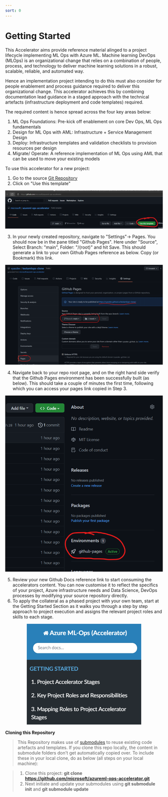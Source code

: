 ```yaml
---
sort: 0
---
```

# Getting Started

This Accelerator aims provide reference material alinged to a project lifecycle implementing ML Ops with Azure ML. Machine learning DevOps (MLOps) is an organizational change that relies on a combination of people, process, and technology to deliver machine learning solutions in a robust, scalable, reliable, and automated way. 

Hence an implementation project intending to do this must also consider for people enablement and process guidance required to deliver this organizational change. This accelerator achieves this by combining documentation lead guidance in a staged approach with the technical artefacts (infrastructure deployment and code templates) required. 

The required content is hence spread across the four key areas below:
1. ML Ops Foundations: Pre-kick off enablement on core Dev Ops, ML Ops fundamentals
2. Design for ML Ops with AML: Infrastructure + Service Management Design
3. Deploy: Infrastructure templates and validation checklists to provision resources per design
4. Migrate/ Operate: A reference implementation of ML Ops using AML that can be used to move your existing models

To use this accelerator for a new project:
1. Go to the source [Git Repository](https://github.com/microsoft/azureml-ops-accelerator) 
2. Click on "Use this template"
<p align ="center"><img src="media/usethistemplate.png" alt="Use this template" /></p>

3. In your newly created repository, navigate to "Settings"-> Pages. You should now be in the pane titled "Github Pages". Here under "Source", Select Branch: "main", Folder: "/(root)" and hit Save. This should generate a link to your own Github Pages reference as below. Copy (or Bookmark) this link. 
<p align ="center"><img src="media/repo-pagessettings.png" alt="Repo Page Settings" /></p>

4. Navigate back to your repo root page, and on the right hand side verify that the Github Pages environment has been successfully built (as below). This should take a couple of minutes the first time, following which you can access your pages link copied in Step 3.  
<p align ="center"><img src="media/ghpages-environment.png" alt="Repo Page Settings" /></p>

5. Review your new Github Docs reference link to start consuming the accelerators content. You can now customise it to reflect the specifics of your project, Azure infrastructure needs and Data Science, DevOps processes by modifying your source repository directly. 
6. To apply the collateral as a phased project with your own team, start at the Getting Started Section as it walks you through a step by step approach to project execution and assigns the relevant project roles and skills to each stage. 
<p align ="center"><img src="media/GettingStarted.png" alt="Getting Started" /></p>


**Cloning this Repository**

> This Repository makes use of [submodules](https://git-scm.com/book/en/v2/Git-Tools-Submodules) to reuse existing code artefacts and templates. If you clone this repo locally, the content in submodule folders don't get automatically copied over. To include these in your local clone, do as below (all steps on your local machine):

> 1) Clone this project: **git clone https://github.com/microsoft/azureml-ops-accelerator.git**
> 2) Next initiate and update your submodules using **git submodule init** and **git submodule update**
